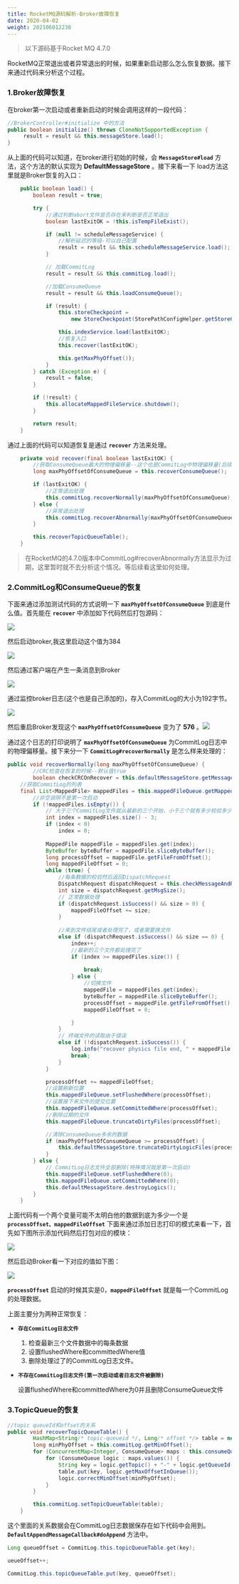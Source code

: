 ```yaml
---
title: RocketMQ源码解析-Broker故障恢复
date: 2020-04-02
weight: 202106012238
---
```


> 以下源码基于Rocket MQ 4.7.0

RocketMQ正常退出或者异常退出的时候，如果重新启动那么怎么恢复数据。接下来通过代码来分析这个过程。
### 1.Broker故障恢复
在broker第一次启动或者重新启动的时候会调用这样的一段代码：

```java
//BrokerController#initialize 中的方法
public boolean initialize() throws CloneNotSupportedException {
     result = result && this.messageStore.load();
}
```
从上面的代码可以知道，在broker进行初始的时候，会 **`MessageStore#load`** 方法，这个方法的默认实现为 **DefaultMessageStore** 。接下来看一下 load方法这里就是Broker恢复的入口：

```java
    public boolean load() {
        boolean result = true;

        try {
            //通过判断abort文件是否存在来判断是否正常退出
            boolean lastExitOK = !this.isTempFileExist();

            if (null != scheduleMessageService) {
                //解析延迟的等级-可以自己配置
                result = result && this.scheduleMessageService.load();
            }

            // 加载CommitLog
            result = result && this.commitLog.load();

            //加载ConsumeQueue
            result = result && this.loadConsumeQueue();

            if (result) {
                this.storeCheckpoint =
                    new StoreCheckpoint(StorePathConfigHelper.getStoreCheckpoint(this.messageStoreConfig.getStorePathRootDir()));

                this.indexService.load(lastExitOK);
                //恢复入口
                this.recover(lastExitOK);

                this.getMaxPhyOffset());
            }
        } catch (Exception e) {
            result = false;
        }

        if (!result) {
            this.allocateMappedFileService.shutdown();
        }

        return result;
    }
```
通过上面的代码可以知道恢复是通过 **`recover`** 方法来处理。

```java
    private void recover(final boolean lastExitOK) {
        //获取ConsumeQueue最大的物理偏移量--这个也是CommitLog中物理偏移量(后续会有测试的打印代码)
        long maxPhyOffsetOfConsumeQueue = this.recoverConsumeQueue();

        if (lastExitOK) {
            //正常退出处理
            this.commitLog.recoverNormally(maxPhyOffsetOfConsumeQueue);
        } else {
            //异常退出处理
            this.commitLog.recoverAbnormally(maxPhyOffsetOfConsumeQueue);
        }

        this.recoverTopicQueueTable();
    }
```
> 在RocketMQ的4.7.0版本中CommitLog#recoverAbnormally方法显示为过期，这里暂时就不去分析这个情况。等后续看这里如何处理。

### 2.CommitLog和ConsumeQueue的恢复

下面来通过添加测试代码的方式说明一下 **`maxPhyOffsetOfConsumeQueue`** 到底是什么值。首先能在 **`recover`** 中添加如下代码然后打包源码：

![](https://github.com/mxsm/document/blob/master/image/MQ/RocketMQ/recover1.png?raw=true)

然后启动broker,我这里启动这个值为384

![](https://github.com/mxsm/document/blob/master/image/MQ/RocketMQ/recover2.png?raw=true)

然后通过客户端在产生一条消息到Broker

![](https://github.com/mxsm/document/blob/master/image/MQ/RocketMQ/recover3.png?raw=true)

通过监控broker日志(这个也是自己添加的)，存入CommitLog的大小为192字节。

![](https://github.com/mxsm/document/blob/master/image/MQ/RocketMQ/recover4.png?raw=true)

然后重启Broker发现这个 **`maxPhyOffsetOfConsumeQueue`**  变为了 **576** 。![](https://github.com/mxsm/document/blob/master/image/MQ/RocketMQ/recover5.png?raw=true)

通过这个日志的打印说明了 **`maxPhyOffsetOfConsumeQueue`**  为CommitLog日志中的物理偏移量。接下来分一下 **`CommitLog#recoverNormally`** 是怎么样来处理的：

```java
public void recoverNormally(long maxPhyOffsetOfConsumeQueue) {
        //CRC检查在恢复的时候--默认值true
        boolean checkCRCOnRecover = this.defaultMessageStore.getMessageStoreConfig().isCheckCRCOnRecover();
    //获取CommitLog的列表    
    final List<MappedFile> mappedFiles = this.mappedFileQueue.getMappedFiles();
    	//非空说明不是第一次启动
        if (!mappedFiles.isEmpty()) {
            // 大于三个CommitLog文件就从最新的三个开始，小于三个就有多少校验多少
            int index = mappedFiles.size() - 3;
            if (index < 0)
                index = 0;
			
            MappedFile mappedFile = mappedFiles.get(index);
            ByteBuffer byteBuffer = mappedFile.sliceByteBuffer();
            long processOffset = mappedFile.getFileFromOffset();
            long mappedFileOffset = 0;
            while (true) {
                //每条数据的校验然后返回DispatchRequest
                DispatchRequest dispatchRequest = this.checkMessageAndReturnSize(byteBuffer, checkCRCOnRecover);
                int size = dispatchRequest.getMsgSize();
                // 正常数据处理
                if (dispatchRequest.isSuccess() && size > 0) {
                    mappedFileOffset += size;
                }
                
                //来到文件结尾或者处理完了，或者需要换文件
                else if (dispatchRequest.isSuccess() && size == 0) {
                    index++;
                    //最新的三个文件都处理完了
                    if (index >= mappedFiles.size()) {
                 
                        break;
                    } else {
                        //切换文件
                        mappedFile = mappedFiles.get(index);
                        byteBuffer = mappedFile.sliceByteBuffer();
                        processOffset = mappedFile.getFileFromOffset();
                        mappedFileOffset = 0;

                    }
                }
                // 终端文件的读取由于错误
                else if (!dispatchRequest.isSuccess()) {
                    log.info("recover physics file end, " + mappedFile.getFileName());
                    break;
                }
            }

            processOffset += mappedFileOffset;
            //设置刷新位置
            this.mappedFileQueue.setFlushedWhere(processOffset);
            //设置接下来文件的提交位置
            this.mappedFileQueue.setCommittedWhere(processOffset);
            //删除过期的文件
            this.mappedFileQueue.truncateDirtyFiles(processOffset);

            //清除ConsumeQueue多余的数据
            if (maxPhyOffsetOfConsumeQueue >= processOffset) {
                this.defaultMessageStore.truncateDirtyLogicFiles(processOffset);
            }
        } else {
            // CommitLog日志文件全部删除(特殊情况就是第一次启动)
            this.mappedFileQueue.setFlushedWhere(0);
            this.mappedFileQueue.setCommittedWhere(0);
            this.defaultMessageStore.destroyLogics();
        }
    }
```

上面代码有一个两个变量可能不太明白他的数据到底为多少一个是 **`processOffset、mappedFileOffset`** 下面来通过添加日志打印的模式来看一下，首先如下图所示添加代码然后打包对应的模块：

![](https://github.com/mxsm/document/blob/master/image/MQ/RocketMQ/recoverNormally1.png?raw=true)

然后启动Broker看一下对应的值如下图：

![](https://github.com/mxsm/document/blob/master/image/MQ/RocketMQ/recoverNormally2.png?raw=true)

**`processOffset`** 启动的时候其实是0，**`mappedFileOffset`** 就是每一个CommitLog的处理数据。

上面主要分为两种正常恢复：

- **`存在CommitLog日志文件`**

  1. 检查最新三个文件数据中的每条数据
  2. 设置flushedWhere和committedWhere值
  3. 删除处理过了的CommitLog日志文件。

- **`不存在CommitLog日志文件(第一次启动或者日志文件被删除)`** 

  设置flushedWhere和committedWhere为0并且删除ConsumeQueue文件

### 3.TopicQueue的恢复

```java
//topic queueId和offset的关系 
public void recoverTopicQueueTable() {
        HashMap<String/* topic-queueid */, Long/* offset */> table = new HashMap<String, Long>(1024);
        long minPhyOffset = this.commitLog.getMinOffset();
        for (ConcurrentMap<Integer, ConsumeQueue> maps : this.consumeQueueTable.values()) {
            for (ConsumeQueue logic : maps.values()) {
                String key = logic.getTopic() + "-" + logic.getQueueId();
                table.put(key, logic.getMaxOffsetInQueue());
                logic.correctMinOffset(minPhyOffset);
            }
        }

        this.commitLog.setTopicQueueTable(table);
    }
```

这个里面的关系数据会在CommitLog日志数据保存在如下代码中会用到。 **`DefaultAppendMessageCallback#doAppend`** 方法中。

```java
Long queueOffset = CommitLog.this.topicQueueTable.get(key);

ueueOffset++;

CommitLog.this.topicQueueTable.put(key, queueOffset);
```

